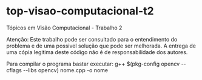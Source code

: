 top-visao-computacional-t2
==========================

Tópicos em Visão Computacional - Trabalho 2

Atenção: Este trabalho pode ser consultado para o entendimento do problema e de uma possivel solução que pode ser melhorada. A entrega de uma cópia legitima deste código não é de responsabilidade dos autores.

Para compilar o programa bastar executar:
g++ $(pkg-config opencv --cflags --libs opencv) nome.cpp -o nome
